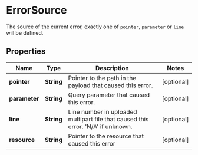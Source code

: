 

# ErrorSource

The source of the current error, exactly one of `pointer`, `parameter` or `line` will be defined. 
## Properties

Name | Type | Description | Notes
------------ | ------------- | ------------- | -------------
**pointer** | **String** | Pointer to the path in the payload that caused this error. |  [optional]
**parameter** | **String** | Query parameter that caused this error. |  [optional]
**line** | **String** | Line number in uploaded multipart file that caused this error. &#39;N/A&#39; if unknown. |  [optional]
**resource** | **String** | Pointer to the resource that caused this error |  [optional]



